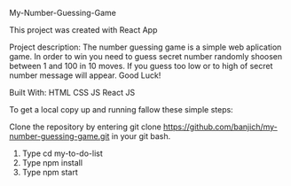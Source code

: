 My-Number-Guessing-Game

This project was created with React App

Project description: The number guessing game is a simple web aplication game. In order to win you need to guess secret number randomly shoosen between 1 and 100 in 10 moves. If you guess too low or to high of secret number message will appear. Good Luck!

Built With: HTML CSS JS React JS

To get a local copy up and running fallow these simple steps:

Clone the repository by entering git clone https://github.com/banjich/my-number-guessing-game.git in your git bash.

1. Type cd my-to-do-list
2. Type npm install
3. Type npm start
